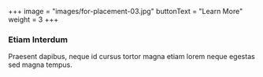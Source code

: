 +++
image = "images/for-placement-03.jpg"
buttonText = "Learn More"
weight = 3
+++
### Etiam Interdum
Praesent dapibus, neque id cursus tortor magna etiam lorem neque egestas sed magna tempus.